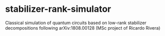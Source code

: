 # stabilizer-rank-simulator
Classical simulation of quantum circuits based on low-rank stabilizer decompositions following arXiv:1808.00128 (MSc project of Ricardo Rivera)
